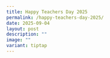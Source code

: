 ```yaml
---
title: Happy Teachers Day 2025
permalink: /happy-teachers-day-2025/
date: 2025-09-04
layout: post
description: ""
image: ""
variant: tiptap
---
```

